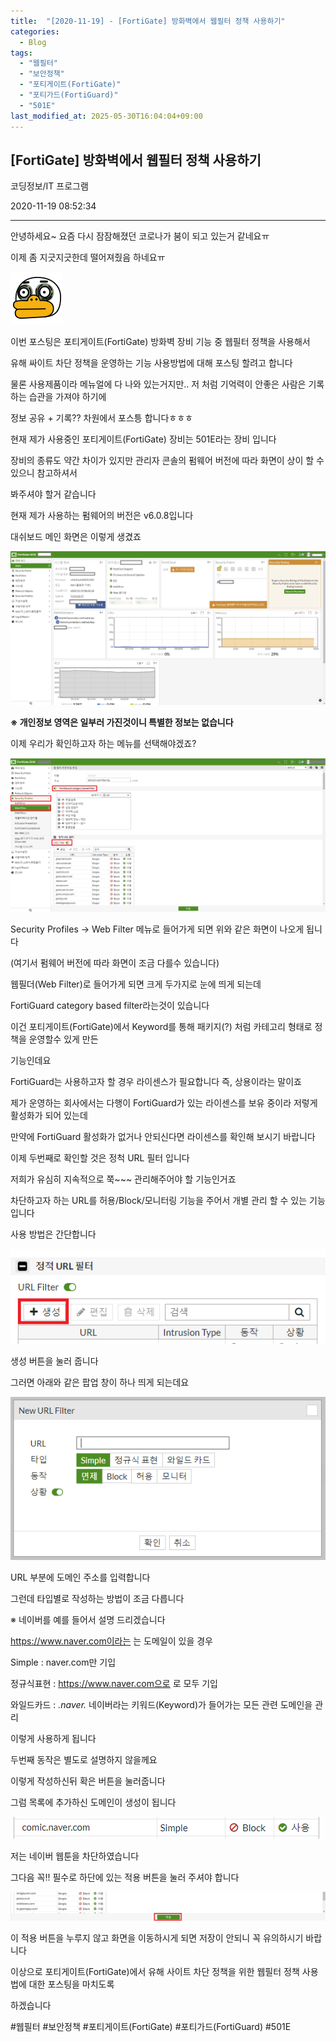 ```yaml
---
title:  "[2020-11-19] - [FortiGate] 방화벽에서 웹필터 정책 사용하기"
categories:
  - Blog
tags:
  - "웹필터"
  - "보안정책"
  - "포티게이트(FortiGate)"
  - "포티가드(FortiGuard)"
  - "501E"
last_modified_at: 2025-05-30T16:04:04+09:00
---
```


## [FortiGate] 방화벽에서 웹필터 정책 사용하기

코딩정보/IT 프로그램

2020-11-19 08:52:34

* * *

안녕하세요~ 요즘 다시 잠잠해졌던 코로나가 붐이 되고 있는거 같네요ㅠ

이제 좀 지긋지긋한데 떨어져줬음 하네요ㅠ

![](/assets/images/fortigate_방화벽에서_웹필터_정책_사용하기/img.png)

이번 포스팅은 포티게이트(FortiGate) 방화벽 장비 기능 중 웹필터 정책을 사용해서

유해 싸이트 차단 정책을 운영하는 기능 사용방법에 대해 포스팅 할려고 합니다

물론 사용제품이라 메뉴얼에 다 나와 있는거지만.. 저 처럼 기억력이 안좋은 사람은 기록하는 습관을 가져야 하기에

정보 공유 + 기록?? 차원에서 포스틍 합니다ㅎㅎㅎ

현재 제가 사용중인 포티게이트(FortiGate) 장비는 501E라는 장비 입니다

장비의 종류도 약간 차이가 있지만 관리자 콘솔의 펌웨어 버전에 따라 화면이 상이 할 수 있으니 참고하셔서

봐주셔야 할거 같습니다

현재 제가 사용하는 펌웨어의 버전은 v6.0.8입니다

대쉬보드 메인 화면은 이렇게 생겼죠

![](/assets/images/fortigate_방화벽에서_웹필터_정책_사용하기/img_1.png)

**※ 개인정보 영역은 일부러 가진것이니 특별한 정보는 없습니다**

이제 우리가 확인하고자 하는 메뉴를 선택해야겠죠?

![](/assets/images/fortigate_방화벽에서_웹필터_정책_사용하기/img_2.png)

Security Profiles -> Web Filter 메뉴로 들어가게 되면 위와 같은 화면이 나오게 됩니다

(여기서 펌웨어 버전에 따라 화면이 조금 다를수 있습니다)

웹필더(Web Filter)로 들어가게 되면 크게 두가지로 눈에 띄게 되는데

FortiGuard category based filter라는것이 있습니다

이건 포티게이트(FortiGate)에서 Keyword를 통해 패키지(?) 처럼 카테고리 형태로 정책을 운영할수 있게 만든

기능인데요

FortiGuard는 사용하고자 할 경우 라이센스가 필요합니다 즉, 상용이라는 말이죠

제가 운영하는 회사에서는 다행이 FortiGuard가 있는 라이센스를 보유 중이라 저렇게 활성화가 되어 있는데

만약에 FortiGuard 활성화가 없거나 안되신다면 라이센스를 확인해 보시기 바랍니다

이제 두번째로 확인할 것은 정척 URL 필터 입니다

저희가 유심히 지속적으로 쭉~~~ 관리해주어야 할 기능인거죠

차단하고자 하는 URL를 허용/Block/모니터링 기능을 주어서 개별 관리 할 수 있는 기능입니다

사용 방법은 간단합니다

![](/assets/images/fortigate_방화벽에서_웹필터_정책_사용하기/img_3.png)

생성 버튼을 눌러 줍니다

그러면 아래와 같은 팝업 창이 하나 띄게 되는데요

![](/assets/images/fortigate_방화벽에서_웹필터_정책_사용하기/img_4.png)

URL 부분에 도메인 주소를 입력합니다

그런데 타입별로 작성하는 방법이 조금 다릅니다

※ 네이버를 예를 들어서 설명 드리겠습니다

https://www.naver.com이라는 는 도메일이 있을 경우

Simple : naver.com만 기입

정규식표현 : <https://www.naver.com으로> 로 모두 기입

와일드카드 : *.naver.* 네이버라는 키워드(Keyword)가 들어가는 모든 관련 도메인을 관리

이렇게 사용하게 됩니다

두번째 동작은 별도로 설명하지 않을께요

이렇게 작성하신뒤 확은 버튼을 눌러줍니다

그럼 목록에 추가하신 도메인이 생성이 됩니다

![](/assets/images/fortigate_방화벽에서_웹필터_정책_사용하기/img_5.png)

저는 네이버 웹툰을 차단하였습니다

그다음 꼭!! 필수로 하단에 있는 적용 버튼을 눌러 주셔야 합니다

![](/assets/images/fortigate_방화벽에서_웹필터_정책_사용하기/img_6.png)

이 적용 버튼을 누루지 않고 화면을 이동하시게 되면 저장이 안되니 꼭 유의하시기 바랍니다

이상으로 포티게이트(FortiGate)에서 유해 사이트 차단 정책을 위한 웹필터 정책 사용법에 대한 포스팅을 마치도록

하겠습니다

  

#웹필터 #보안정책 #포티게이트(FortiGate) #포티가드(FortiGuard) #501E

